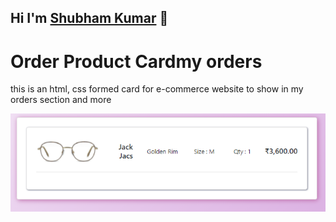 ## Hi I'm [Shubham Kumar][profile] 👋



# Order Product Cardmy orders 
this is an html, css formed card for e-commerce website to show in my orders section and more


<img src="images/Screenshot 2021-10-25 132303.png" />















[profile]: https://shubham-folio.web.app/
